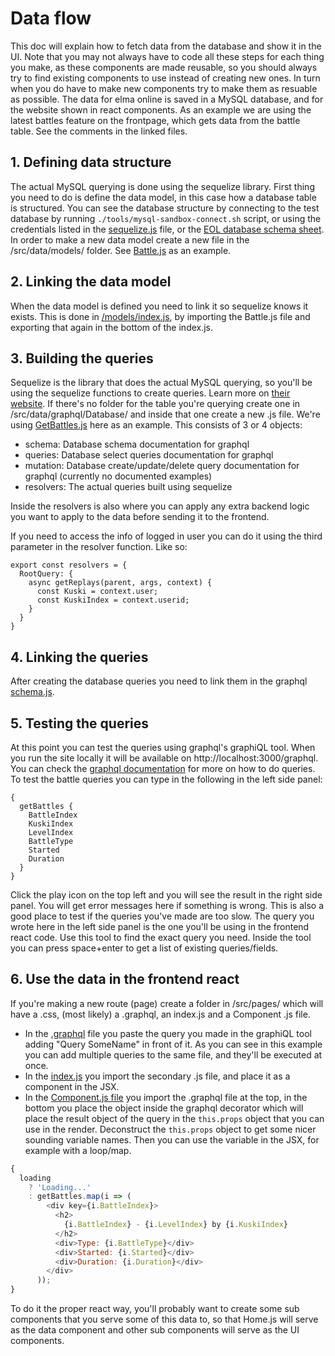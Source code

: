 # Data flow

This doc will explain how to fetch data from the database and show it in the UI. Note that you may not always have to code all these steps for each thing you make, as these components are made reusable, so you should always try to find existing components to use instead of creating new ones. In turn when you do have to make new components try to make them as resuable as possible. The data for elma online is saved in a MySQL database, and for the website shown in react components. As an example we are using the latest battles feature on the frontpage, which gets data from the battle table. See the comments in the linked files.

## 1. Defining data structure

The actual MySQL querying is done using the sequelize library. First thing you need to do is define the data model, in this case how a database table is structured. You can see the database structure by connecting to the test database by running `./tools/mysql-sandbox-connect.sh` script, or using the credentials listed in the [sequelize.js](../src/data/sequelize.js) file, or the [EOL database schema sheet](https://docs.google.com/spreadsheets/d/15fNKf2ihV4HvmVZwxg2D18ITvcbCE1nva5NTFlYJOgg/edit?usp=sharing). In order to make a new data model create a new file in the /src/data/models/ folder. See [Battle.js](../src/data/models/Battle.js) as an example.

## 2. Linking the data model

When the data model is defined you need to link it so sequelize knows it exists. This is done in [/models/index.js](../src/data/models/index.js), by importing the Battle.js file and exporting that again in the bottom of the index.js.

## 3. Building the queries

Sequelize is the library that does the actual MySQL querying, so you'll be using the sequelize functions to create queries. Learn more on [their website](http://docs.sequelizejs.com/manual/tutorial/querying.html). If there's no folder for the table you're querying create one in /src/data/graphql/Database/ and inside that one create a new .js file. We're using [GetBattles.js](../src/data/graphql/Database/battle/GetBattles.js) here as an example. This consists of 3 or 4 objects:

- schema: Database schema documentation for graphql
- queries: Database select queries documentation for graphql
- mutation: Database create/update/delete query documentation for graphql (currently no documented examples)
- resolvers: The actual queries built using sequelize

Inside the resolvers is also where you can apply any extra backend logic you want to apply to the data before sending it to the frontend.

If you need to access the info of logged in user you can do it using the third parameter in the resolver function. Like so:

```
export const resolvers = {
  RootQuery: {
    async getReplays(parent, args, context) {
      const Kuski = context.user;
      const KuskiIndex = context.userid;
    }
  }
}
```

## 4. Linking the queries

After creating the database queries you need to link them in the graphql [schema.js](../src/data/graphql/Database/schema.js).

## 5. Testing the queries

At this point you can test the queries using graphql's graphiQL tool. When you run the site locally it will be available on http://localhost:3000/graphql. You can check the [graphql documentation](http://graphql.org/learn/queries/) for more on how to do queries. To test the battle queries you can type in the following in the left side panel:

```
{
  getBattles {
    BattleIndex
    KuskiIndex
    LevelIndex
    BattleType
    Started
    Duration
  }
}
```

Click the play icon on the top left and you will see the result in the right side panel. You will get error messages here if something is wrong. This is also a good place to test if the queries you've made are too slow. The query you wrote here in the left side panel is the one you'll be using in the frontend react code. Use this tool to find the exact query you need. Inside the tool you can press space+enter to get a list of existing queries/fields.

## 6. Use the data in the frontend react

If you're making a new route (page) create a folder in /src/pages/ which will have a .css, (most likely) a .graphql, an index.js and a Component .js file.

- In the [.graphql](../src/pages/home/home.graphql) file you paste the query you made in the graphiQL tool adding "Query SomeName" in front of it. As you can see in this example you can add multiple queries to the same file, and they'll be executed at once.
- In the [index.js](../src/pages/home/index.js) you import the secondary .js file, and place it as a component in the JSX.
- In the [Component.js file](../src/pages/home/Home.js) you import the .graphql file at the top, in the bottom you place the object inside the graphql decorator which will place the result object of the query in the `this.props` object that you can use in the render. Deconstruct the `this.props` object to get some nicer sounding variable names. Then you can use the variable in the JSX, for example with a loop/map.

```js
{
  loading
    ? 'Loading...'
    : getBattles.map(i => (
        <div key={i.BattleIndex}>
          <h2>
            {i.BattleIndex} - {i.LevelIndex} by {i.KuskiIndex}
          </h2>
          <div>Type: {i.BattleType}</div>
          <div>Started: {i.Started}</div>
          <div>Duration: {i.Duration}</div>
        </div>
      ));
}
```

To do it the proper react way, you'll probably want to create some sub components that you serve some of this data to, so that Home.js will serve as the data component and other sub components will serve as the UI components.
